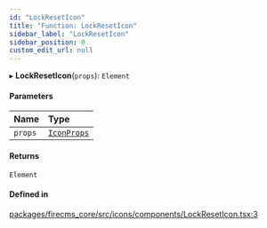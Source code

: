 ```yaml
---
id: "LockResetIcon"
title: "Function: LockResetIcon"
sidebar_label: "LockResetIcon"
sidebar_position: 0
custom_edit_url: null
---
```


▸ **LockResetIcon**(`props`): `Element`

#### Parameters

| Name | Type |
| :------ | :------ |
| `props` | [`IconProps`](../types/IconProps.md) |

#### Returns

`Element`

#### Defined in

[packages/firecms_core/src/icons/components/LockResetIcon.tsx:3](https://github.com/FireCMSco/firecms/blob/d45f3739/packages/firecms_core/src/icons/components/LockResetIcon.tsx#L3)
